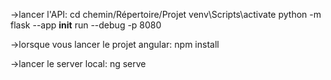 →lancer l'API:
cd chemin/Répertoire/Projet
venv\Scripts\activate
python -m flask --app __init__ run --debug -p 8080

→lorsque vous lancer le projet angular: 
npm install

→lancer le server local:
ng serve

